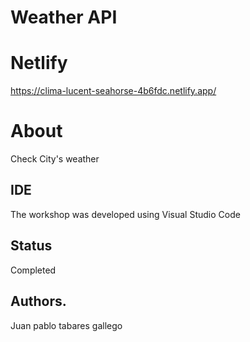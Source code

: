 # Weather API

# Netlify
https://clima-lucent-seahorse-4b6fdc.netlify.app/
# About
Check City's weather
## IDE
The workshop was developed using Visual Studio Code 
## Status 
Completed
## Authors.
Juan pablo tabares gallego
